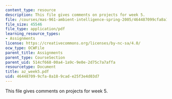 ```yaml
---
content_type: resource
description: This file gives comments on projects for week 5.
file: /courses/mas-961-ambient-intelligence-spring-2005/464487099cfa8a189cade25f3e4d03d7_az_week5.pdf
file_size: 45546
file_type: application/pdf
learning_resource_types:
- Assignments
license: https://creativecommons.org/licenses/by-nc-sa/4.0/
ocw_type: OCWFile
parent_title: Assignments
parent_type: CourseSection
parent_uid: 514cf668-00a4-1a9c-9e0e-2d75c7a7affa
resourcetype: Document
title: az_week5.pdf
uid: 46448709-9cfa-8a18-9cad-e25f3e4d03d7
---
```

This file gives comments on projects for week 5.